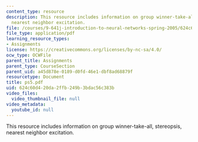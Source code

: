 ```yaml
---
content_type: resource
description: This resource includes information on group winner-take-all, stereopsis,
  nearest neighbor excitation.
file: /courses/9-641j-introduction-to-neural-networks-spring-2005/624c60d420da2ffb249b3bdac56c383b_ps5.pdf
file_type: application/pdf
learning_resource_types:
- Assignments
license: https://creativecommons.org/licenses/by-nc-sa/4.0/
ocw_type: OCWFile
parent_title: Assignments
parent_type: CourseSection
parent_uid: a45d878e-0189-d0fd-46e1-dbf8ad68879f
resourcetype: Document
title: ps5.pdf
uid: 624c60d4-20da-2ffb-249b-3bdac56c383b
video_files:
  video_thumbnail_file: null
video_metadata:
  youtube_id: null
---
```

This resource includes information on group winner-take-all, stereopsis, nearest neighbor excitation.